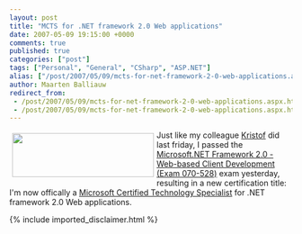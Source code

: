 ```yaml
---
layout: post
title: "MCTS for .NET framework 2.0 Web applications"
date: 2007-05-09 19:15:00 +0000
comments: true
published: true
categories: ["post"]
tags: ["Personal", "General", "CSharp", "ASP.NET"]
alias: ["/post/2007/05/09/mcts-for-net-framework-2-0-web-applications.aspx"]
author: Maarten Balliauw
redirect_from:
 - /post/2007/05/09/mcts-for-net-framework-2-0-web-applications.aspx.html
 - /post/2007/05/09/mcts-for-net-framework-2-0-web-applications.aspx.html
---
```

<a href="/images/WindowsLiveWriter/MCTSfor.NETframework2.0Webapplications_A68F/MCTS%28rgb%29_513%5B3%5D.jpg" mce_href="/images/WindowsLiveWriter/MCTSfor.NETframework2.0Webapplications_A68F/MCTS(rgb)_513%5B3%5D.jpg" atomicselection="true"><img src="/images/WindowsLiveWriter/MCTSfor.NETframework2.0Webapplications_A68F/MCTS%28rgb%29_513_thumb%5B3%5D.jpg" style="border: 0px none ; margin: 5px;" mce_src="/images/WindowsLiveWriter/MCTSfor.NETframework2.0Webapplications_A68F/MCTS(rgb)_513_thumb%5B3%5D.jpg" align="left" border="0" height="78" width="252"></a> Just like my colleague <a href="http://spsfactory.blogspot.com/2007/05/exam-mcts-070-528-succesfully-passed.html" mce_href="http://spsfactory.blogspot.com/2007/05/exam-mcts-070-528-succesfully-passed.html">Kristof</a> did last friday, I&nbsp;passed the <a href="http://www.microsoft.com/learning/exams/70-528.mspx" mce_href="http://www.microsoft.com/learning/exams/70-528.mspx">Microsoft.NET Framework 2.0 - Web-based Client Development (Exam 070-528)</a> exam yesterday, resulting in a new certification title: I'm now offically a <a href="http://www.microsoft.com/learning/mcp/mcts/webapps/default.mspx" mce_href="http://www.microsoft.com/learning/mcp/mcts/webapps/default.mspx">Microsoft Certified Technology Specialist</a> for .NET framework 2.0 Web applications. 
{% include imported_disclaimer.html %}
